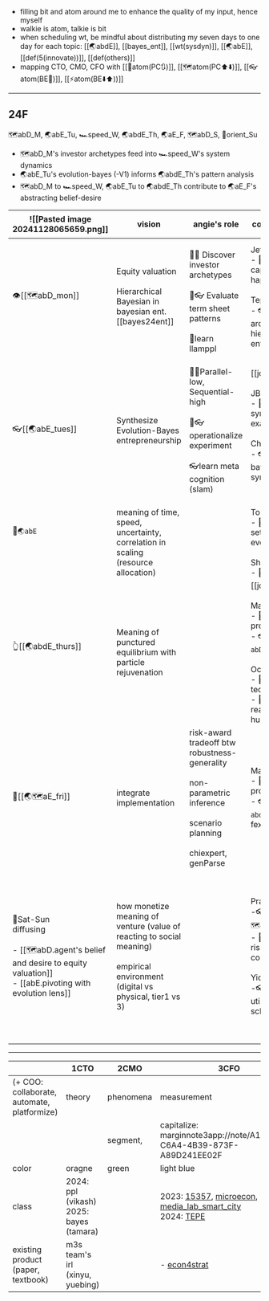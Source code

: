 - filling bit and atom around me to enhance the quality of my input, hence myself
- walkie is atom, talkie is bit
- when scheduling wt, be mindful about distributing my seven days to one day for each topic: [[🌏abdE]], [[bayes_ent]], [[wt(sysdyn)]], [[🌏abE]], [[def(5(innovate))]], [[def(others)]]
- mapping CTO, CMO, CFO with [[🧭atom(PC🔃)]], [[🗺️atom(PC⬆️⬇️)]], [[👓atom(BE🔄)]], [[⚡️atom(BE⬇️⬆️))]]

---
## 24F

🗺️abD_M, 🌏abE_Tu, 🏎️speed_W, 🌏abdE_Th, 🌏aE_F, 🗺️abD_S, 🧭orient_Su

- 🗺️abD_M's investor archetypes feed into 🏎️speed_W's system dynamics
- 🌏abE_Tu's evolution-bayes (-V1) informs 🌏abdE_Th's pattern analysis
- 🗺️abD_M to 🏎️speed_W, 🌏abE_Tu to 🌏abdE_Th contribute to 🌏aE_F's abstracting belief-desire 

| ![[Pasted image 20241128065659.png]]                                                                                               | vision                                                                                                                               | angie's role                                                                                                                       | collaborator's role                                                                                                                                                                                                    | Paper Product                                                                                                                                                                  | 🪵log | Core Activities                                                           |
| ---------------------------------------------------------------------------------------------------------------------------------- | ------------------------------------------------------------------------------------------------------------------------------------ | ---------------------------------------------------------------------------------------------------------------------------------- | ---------------------------------------------------------------------------------------------------------------------------------------------------------------------------------------------------------------------- | ------------------------------------------------------------------------------------------------------------------------------------------------------------------------------ | ----- | ------------------------------------------------------------------------- |
| 👁️[[🗺️abD_mon]]                                                                                                                  | Equity valuation<br><br>Hierarchical Bayesian in bayesian ent. [[bayes24ent]]                                                        | <br>🤜🧠 Discover investor archetypes<br><br>🤜👓  Evaluate term sheet patterns<br><br>🧠learn llamppl                             | Jeff<br>- 🧠 understand capitalization happens)<br><br>Teppo/Todd <br>- 👓 evaluate archetype-prior hier.bayes in ent.dm                                                                                               | [[📝👻phantom rationalize meaning]]<br><br>[[📝🤝Conversational Inference of Equity Valuation Agreement]]<br><br>                                                              |       | 🔵g0_capitalize<br>💜c1_segment                                           |
| 👓[[🌏abE_tues]]                                                                                                                   | Synthesize Evolution-Bayes entrepreneurship                                                                                          | <br>🧠🤜Parallel-low, Sequential-high<br><br>🧠👓operationalize experiment<br><br>👓learn meta cognition (slam)<br><br>            | [[josh_tenanbaum]]<br><br>JB <br>- 🤜, imagine bayes synthesis with exaptation<br><br>Charlie <br>- 👓, utility of bayes-evol synthesis<br><br>                                                                        | [[📝🪶Parallel Evolutionary and Sequential Bayesian Startup Adaptations]]-V1                                                                                                   |       | 🔴a3_platformize<br>🔴a5_replicate                                        |
| 🧠`🌏abE`<br><br><br>                                                                                                              | meaning of time, speed, uncertainty, correlation in scaling (resource allocation)                                                    |                                                                                                                                    | Tom <br>- 🧠 , time step setting in bayes + evol. ent context<br><br>Shakul , Isabella<br>- 🧠, <br>                                                                                                                   | [[📝🌳🌊Startup Lifecycle World modeling with Program Synthesis]]                                                                                                              |       | 🔴a4_eval(feas_ops), <br><br>🟩t1_professionalize<br>🟩t4_eval(feas_tech) |
| 👆[[🌏abdE_thurs]] <br><br>                                                                                                        | Meaning of punctured equilibrium with particle rejuvenation                                                                          |                                                                                                                                    | [[josh_tenanbaum]]<br><br>Marius <br>- 🧠, understand prob.prog's power<br>- 👓, judge `🗺️abD_M` as PC expert<br><br>Ocean<br>- 🤜, imagine technology's role<br>- 🧠, understand real estate, city, human, trickster | [[📝🪶Parallel Evolutionary and Sequential Bayesian Startup Adaptations]]-V2                                                                                                   |       |                                                                           |
| 🤜[[🌏🗺️aE_fri]]                                                                                                                  | integrate implementation<br>                                                                                                         | risk-award tradeoff btw robustness-generality<br><br>non-parametric inference <br><br>scenario planning<br><br>chiexpert, genParse | Matin <br>- 🧠, understand prob.prog's power<br>- 👓, judge `🌏abdE_Thu` as BE-PC fexpert<br>                                                                                                                          | [[📝🤝Conversational Inference of Equity Valuation Agreement]]<br><br>[[📝🌳🌊Startup Lifecycle World modeling with Program Synthesis]]                                        |       | 🔴a2_automate<br>🟩t2_collaborate<br>🟩t1_professionalize<br>💜c1_segment |
| 💨Sat-Sun<br>diffusing<br><br>-  [[🗺️abD.agent's belief and desire to equity valuation]]<br>- [[abE.pivoting with evolution lens]] | how monetize meaning of venture (value of reacting to social meaning)<br><br>empirical environment (digital vs physical, tier1 vs 3) |                                                                                                                                    | Pranit<br>-👓, judge utility of `🗺️abD_M` as ENT <br>- 🧠, understands risk-sharing contracts<br><br>Yichen<br>-👓, judge `🌏abE_T` utility as ENT scholar                                                            | [[📝🤝Conversational Inference of Equity Valuation Agreement]]<br><br>start contacting (send at least one mail introducing my research, scheduling chats) [[amoon-school fit]] |       | 🔵g0_capitalize<br>💜c1_segment<br>🟩t2_acculturate                       |


--- 

|                                             | 1CTO                                       | 2CMO      | 3CFO                                                                                                                                                                                                                                                                                                               |
| ------------------------------------------- | ------------------------------------------ | --------- | ------------------------------------------------------------------------------------------------------------------------------------------------------------------------------------------------------------------------------------------------------------------------------------------------------------------ |
| (+ COO: collaborate, automate, platformize) | theory                                     | phenomena | measurement                                                                                                                                                                                                                                                                                                        |
|                                             |                                            | segment,  | capitalize: marginnote3app://note/A14DD436-C6A4-4B39-873F-A89D241EE02F                                                                                                                                                                                                                                             |
| color                                       | oragne                                     | green     | light blue                                                                                                                                                                                                                                                                                                         |
| class                                       | 2024: ppl (vikash)<br>2025: bayes (tamara) |           | 2023: [15357](marginnote3app://note/5D52C6DB-75C2-4CF1-A0E6-2E21F3961210), [microecon](marginnote3app://note/B67E344B-644A-4181-A2A3-86007B86BCA3), [media_lab_smart_city](marginnote3app://note/9613AD18-625D-488E-B459-636B2E967279)<br>2024: [TEPE](marginnote3app://note/3B1D9E5F-2401-42D4-948F-A771DDBF0673) |
| existing product (paper,  textbook)         | m3s team's irl (xinyu, yuebing)            |           | - [econ4strat](marginnote3app://note/A9A1BA3D-F7A5-4239-AFDA-29C943CF57FC)                                                                                                                                                                                                                                         |
